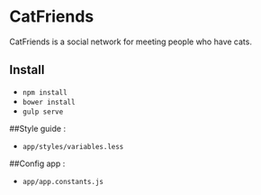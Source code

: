 # CatFriends
CatFriends is a social network for meeting people who have cats.

## Install
- `npm install`
- `bower install`
- `gulp serve`

##Style guide :
- `app/styles/variables.less`

##Config app :
- `app/app.constants.js`
